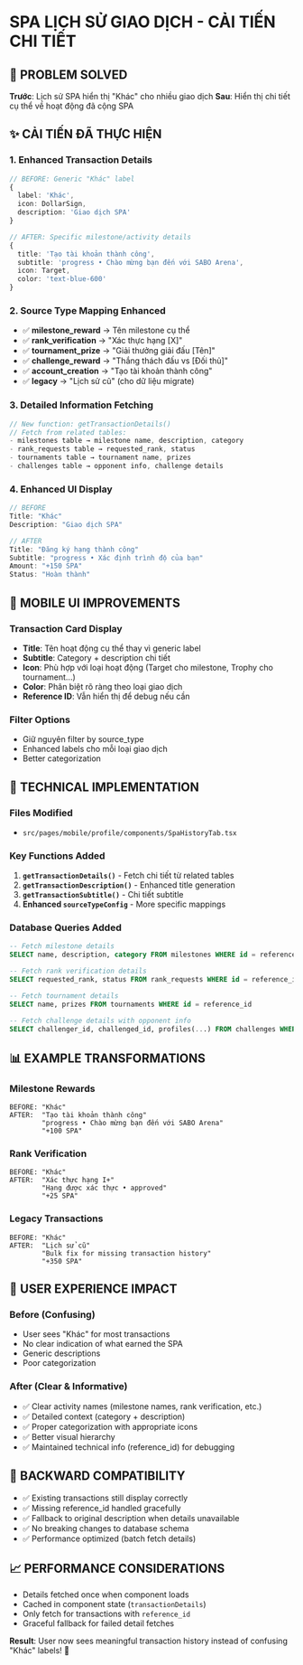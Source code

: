 # SPA LỊCH SỬ GIAO DỊCH - CẢI TIẾN CHI TIẾT

## 🎯 PROBLEM SOLVED
**Trước**: Lịch sử SPA hiển thị "Khác" cho nhiều giao dịch
**Sau**: Hiển thị chi tiết cụ thể về hoạt động đã cộng SPA

## ✨ CẢI TIẾN ĐÃ THỰC HIỆN

### 1. Enhanced Transaction Details
```typescript
// BEFORE: Generic "Khác" label
{
  label: 'Khác',
  icon: DollarSign,
  description: 'Giao dịch SPA'
}

// AFTER: Specific milestone/activity details
{
  title: 'Tạo tài khoản thành công',
  subtitle: 'progress • Chào mừng bạn đến với SABO Arena',
  icon: Target,
  color: 'text-blue-600'
}
```

### 2. Source Type Mapping Enhanced
- ✅ **milestone_reward** → Tên milestone cụ thể
- ✅ **rank_verification** → "Xác thực hạng [X]"  
- ✅ **tournament_prize** → "Giải thưởng giải đấu [Tên]"
- ✅ **challenge_reward** → "Thắng thách đấu vs [Đối thủ]"
- ✅ **account_creation** → "Tạo tài khoản thành công"
- ✅ **legacy** → "Lịch sử cũ" (cho dữ liệu migrate)

### 3. Detailed Information Fetching
```typescript
// New function: getTransactionDetails()
// Fetch from related tables:
- milestones table → milestone name, description, category
- rank_requests table → requested_rank, status  
- tournaments table → tournament name, prizes
- challenges table → opponent info, challenge details
```

### 4. Enhanced UI Display
```typescript
// BEFORE
Title: "Khác"
Description: "Giao dịch SPA"

// AFTER  
Title: "Đăng ký hạng thành công" 
Subtitle: "progress • Xác định trình độ của bạn"
Amount: "+150 SPA"
Status: "Hoàn thành"
```

## 📱 MOBILE UI IMPROVEMENTS

### Transaction Card Display
- **Title**: Tên hoạt động cụ thể thay vì generic label
- **Subtitle**: Category + description chi tiết
- **Icon**: Phù hợp với loại hoạt động (Target cho milestone, Trophy cho tournament...)
- **Color**: Phân biệt rõ ràng theo loại giao dịch
- **Reference ID**: Vẫn hiển thị để debug nếu cần

### Filter Options
- Giữ nguyên filter by source_type
- Enhanced labels cho mỗi loại giao dịch
- Better categorization

## 🔧 TECHNICAL IMPLEMENTATION

### Files Modified
- `src/pages/mobile/profile/components/SpaHistoryTab.tsx`

### Key Functions Added
1. **`getTransactionDetails()`** - Fetch chi tiết từ related tables
2. **`getTransactionDescription()`** - Enhanced title generation  
3. **`getTransactionSubtitle()`** - Chi tiết subtitle
4. **Enhanced `sourceTypeConfig`** - More specific mappings

### Database Queries Added
```sql
-- Fetch milestone details
SELECT name, description, category FROM milestones WHERE id = reference_id

-- Fetch rank verification details  
SELECT requested_rank, status FROM rank_requests WHERE id = reference_id

-- Fetch tournament details
SELECT name, prizes FROM tournaments WHERE id = reference_id

-- Fetch challenge details with opponent info
SELECT challenger_id, challenged_id, profiles(...) FROM challenges WHERE id = reference_id
```

## 📊 EXAMPLE TRANSFORMATIONS

### Milestone Rewards
```
BEFORE: "Khác" 
AFTER:  "Tạo tài khoản thành công"
        "progress • Chào mừng bạn đến với SABO Arena"
        "+100 SPA"
```

### Rank Verification
```
BEFORE: "Khác"
AFTER:  "Xác thực hạng I+"  
        "Hạng được xác thực • approved"
        "+25 SPA"
```

### Legacy Transactions
```
BEFORE: "Khác"
AFTER:  "Lịch sử cũ"
        "Bulk fix for missing transaction history"
        "+350 SPA"
```

## 🎉 USER EXPERIENCE IMPACT

### Before (Confusing)
- User sees "Khác" for most transactions
- No clear indication of what earned the SPA
- Generic descriptions
- Poor categorization

### After (Clear & Informative)  
- ✅ Clear activity names (milestone names, rank verification, etc.)
- ✅ Detailed context (category + description)
- ✅ Proper categorization with appropriate icons
- ✅ Better visual hierarchy
- ✅ Maintained technical info (reference_id) for debugging

## 🔄 BACKWARD COMPATIBILITY

- ✅ Existing transactions still display correctly
- ✅ Missing reference_id handled gracefully  
- ✅ Fallback to original description when details unavailable
- ✅ No breaking changes to database schema
- ✅ Performance optimized (batch fetch details)

## 📈 PERFORMANCE CONSIDERATIONS

- Details fetched once when component loads
- Cached in component state (`transactionDetails`)
- Only fetch for transactions with `reference_id`
- Graceful fallback for failed detail fetches

**Result**: User now sees meaningful transaction history instead of confusing "Khác" labels! 🎯

